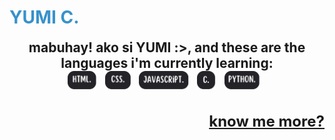 
  <div align="left">
    <h1 style="color: #3792CB;" >YUMI C.</h1>
  </div>

  <div align="center" width: 60%;>
    <h2 style='margin: 0;'>mabuhay! ako si YUMI :>, and these are the languages i'm currently learning:</h2>
    <img src='html.png' style='height: 30px;   margin-right: 10px; margin-bottom: 10px;'>
    <img src='css.png' style='height: 30px;   margin-right: 10px; margin-bottom: 10px;'>
    <img src='javascript.png' style='height: 30px;   margin-right: 10px; margin-bottom: 10px;'>
    <img src='c.png' style='height: 30px;   margin-right: 10px; margin-bottom: 10px;'>
    <img src='python.png' style='height: 30px;   margin-right: 10px; margin-bottom: 10px;'>
  </div>

  <div align="right">
    <h3> <a class="webLink" style='font-size: 24px; font-weight: bold;' href="https://bento.me/yumiclmpn" target="_blank">know me more?</a> </h3>
  </div>
